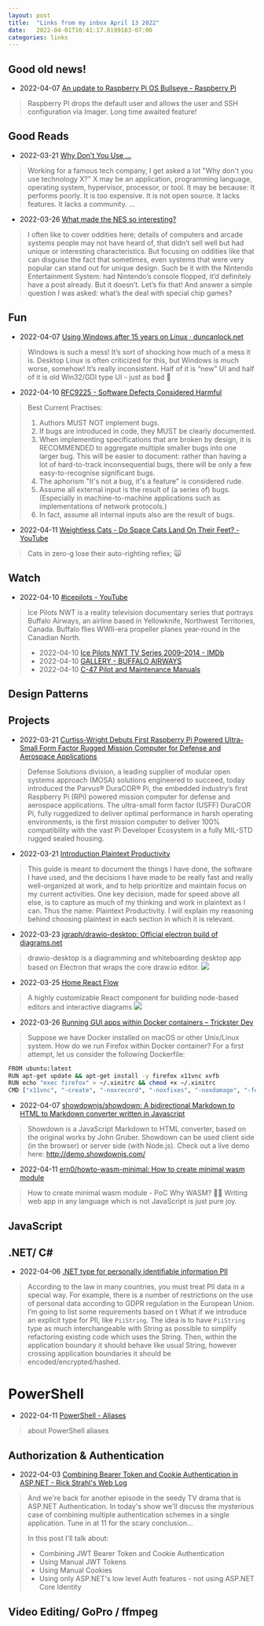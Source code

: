 ```yaml
---
layout: post
title:  "Links from my inbox April 13 2022"
date:   2022-04-01T10:41:17.0199183-07:00
categories: links
---
```

## Good old news!
- 2022-04-07 [An update to Raspberry Pi OS Bullseye - Raspberry Pi](https://www.raspberrypi.com/news/raspberry-pi-bullseye-update-april-2022/)
> Raspberry PI drops the default user and allows the user and SSH configuration via Imager.
> Long time awaited feature!

## Good Reads
- 2022-03-21 [Why Don't You Use ...](https://www.brendangregg.com/blog/2022-03-19/why-dont-you-use.html)
> Working for a famous tech company, I get asked a lot "Why don't you use technology X?" X may be an application, programming language, operating system, hypervisor, processor, or tool. It may be because:
> It performs poorly.
> It is too expensive.
> It is not open source.
> It lacks features.
> It lacks a community.
> ...
- 2022-03-26 [What made the NES so interesting?](https://nicole.express/2022/the-nes-as-an-artifact.html)
> I often like to cover oddities here; details of computers and arcade systems people may not have heard of, that didn’t sell well but had unique or interesting characteristics. But focusing on oddities like that can disguise the fact that sometimes, even systems that were very popular can stand out for unique design. Such be it with the Nintendo Entertainment System: had Nintendo’s console flopped, it’d definitely have a post already. But it doesn’t. Let’s fix that! And answer a simple question I was asked: what’s the deal with special chip games?

## Fun

- 2022-04-07 [Using Windows after 15 years on Linux · duncanlock.net](https://duncanlock.net/blog/2022/04/06/using-windows-after-15-years-on-linux/)
> Windows is such a mess! It’s sort of shocking how much of a mess it is. Desktop Linux is often criticized for this, but Windows is much worse, somehow! It’s really inconsistent. Half of it is “new” UI and half of it is old Win32/GDI type UI - just as bad
> 🧸
- 2022-04-10 [RFC9225 - Software Defects Considered Harmful](https://www.rfc-editor.org/rfc/rfc9225.txt)
> Best Current Practises:
>
> 1. Authors MUST NOT implement bugs.
> 2. If bugs are introduced in code, they MUST be clearly documented.
> 3. When implementing specifications that are broken by design, it is
>       RECOMMENDED to aggregate multiple smaller bugs into one larger
>       bug.  This will be easier to document: rather than having a lot
>       of hard-to-track inconsequential bugs, there will be only a few
>       easy-to-recognise significant bugs.
> 4. The aphorism "It's not a bug, it's a feature" is considered rude.
> 5. Assume all external input is the result of (a series of) bugs.
>     (Especially in machine-to-machine applications such as
>     implementations of network protocols.)
> 6. In fact, assume all internal inputs also are the result of bugs.
- 2022-04-11 [Weightless Cats - Do Space Cats Land On Their Feet? - YouTube](https://www.youtube.com/watch?v=O9XtK6R1QAk)
> Cats in zero-g lose their auto-righting reflex; 🙀


## Watch
- 2022-04-10 [#icepilots - YouTube](https://www.youtube.com/hashtag/icepilots)
> Ice Pilots NWT is a reality television documentary series that portrays Buffalo Airways, an airline based in Yellowknife, Northwest Territories, Canada. Buffalo flies WWII-era propeller planes year-round in the Canadian North.
> - 2022-04-10 [Ice Pilots NWT TV Series 2009–2014 - IMDb](https://www.imdb.com/title/tt1542981/)
> - 2022-04-10 [GALLERY - BUFFALO AIRWAYS](https://buffaloairways.com/gallery/#iLightbox[gallery_image_1]/33)
> - 2022-04-10 [C-47 Pilot and Maintenance Manuals](https://www.usaf-sig.org/index.php/references/downloads/category/41-c-47)


## Design Patterns

## Projects
- 2022-03-21 [Curtiss-Wright Debuts First Raspberry Pi Powered Ultra-Small Form Factor Rugged Mission Computer for Defense and Aerospace Applications](https://www.curtisswrightds.com/news/press-release/raspberry-pi-powered-ultra-small-form-factor-rugged-mission-computer.html)
> Defense Solutions division, a leading supplier of modular open systems approach (MOSA) solutions engineered to succeed, today introduced the Parvus® DuraCOR® Pi, the embedded industry’s first Raspberry Pi (RPi) powered mission computer for defense and aerospace applications.  The ultra-small form factor (USFF) DuraCOR Pi, fully ruggedized to deliver optimal performance in harsh operating environments, is the first mission computer to deliver 100% compatibility with the vast Pi Developer Ecosystem in a fully MIL-STD rugged sealed housing.
- 2022-03-21 [Introduction Plaintext Productivity](https://plaintext-productivity.net/)
> This guide is meant to document the things I have done, the software I have used, and the decisions I have made to be really fast and really well-organized at work, and to help prioritize and maintain focus on my current activities. One key decision, made for speed above all else, is to capture as much of my thinking and work in plaintext as I can. Thus the name: Plaintext Productivity. I will explain my reasoning behind choosing plaintext in each section in which it is relevant.
- 2022-03-23 [jgraph/drawio-desktop: Official electron build of diagrams.net](https://github.com/jgraph/drawio-desktop)
> drawio-desktop is a diagramming and whiteboarding desktop app based on Electron that wraps the core draw.io editor.
![]( _img/20220323130236.png)
- 2022-03-25 [Home React Flow](https://reactflow.dev/)
> A highly customizable React component for building node-based editors and interactive diagrams
![](_img/20220325195419.png)
- 2022-03-26 [Running GUI apps within Docker containers – Trickster Dev](https://www.trickster.dev/post/running-gui-apps-within-docker-containers/)
> Suppose we have Docker installed on macOS or other Unix/Linux system. How do we run Firefox within Docker container? For a first attempt, let us consider the following Dockerfile:
```bash
FROM ubuntu:latest
RUN apt-get update && apt-get install -y firefox x11vnc xvfb
RUN echo "exec firefox" > ~/.xinitrc && chmod +x ~/.xinitrc
CMD ["x11vnc", "-create", "-noxrecord", "-noxfixes", "-noxdamage", "-forever", "-passwd", "trustno1"]
```
- 2022-04-07 [showdownjs/showdown: A bidirectional Markdown to HTML to Markdown converter written in Javascript](https://github.com/showdownjs/showdown)
> Showdown is a JavaScript Markdown to HTML converter, based on the original works by John Gruber. Showdown can be used client side (in the browser) or server side (with Node.js).
> Check out a live demo here: http://demo.showdownjs.com/
- 2022-04-11 [ern0/howto-wasm-minimal: How to create minimal wasm module](https://github.com/ern0/howto-wasm-minimal)
> How to create minimal wasm module - PoC
> Why WASM?
> 😵‍💫 Writing web app in any language which is not JavaScript is just pure joy.

## JavaScript

## .NET/ C#
- 2022-04-06 [.NET type for personally identifiable information PII](https://gaevoy.com/2022/03/18/personally-identifiable-information-data-types.html?utm_source=csharpdigest&utm_medium=email&utm_campaign=408)
> According to the law in many countries, you must treat PII data in a special way. For example, there is a number of restrictions on the use of personal data according to GDPR regulation in the European Union. I’m going to list some requirements based on t
> What if we introduce an explicit type for PII, like `PiiString`. The idea is to have `PiiString` type as much interchangeable with String as possible to simplify refactoring existing code which uses the String. Then, within the application boundary it should behave like usual String, however crossing application boundaries it should be encoded/encrypted/hashed.

# PowerShell
- 2022-04-11 [PowerShell - Aliases](https://devtut.github.io/powershell/aliases.html#get-alias)
> about PowerShell aliases

## Authorization & Authentication
- 2022-04-03 [Combining Bearer Token and Cookie Authentication in ASP.NET - Rick Strahl's Web Log](https://weblog.west-wind.com/posts/2022/Mar/29/Combining-Bearer-Token-and-Cookie-Auth-in-ASPNET?utm_source=csharpdigest&utm_medium=email&utm_campaign=409)
> And we're back for another episode in the seedy TV drama that is ASP.NET Authentication. In today's show we'll discuss the mysterious case of combining multiple authentication schemes in a single application. Tune in at 11 for the scary conclusion...
>
> In this post I'll talk about:
> - Combining JWT Bearer Token and Cookie Authentication
> - Using Manual JWT Tokens
> - Using Manual Cookies
> - Using only ASP.NET's low level Auth features - not using ASP.NET Core Identity


## Video Editing/ GoPro / ffmpeg

